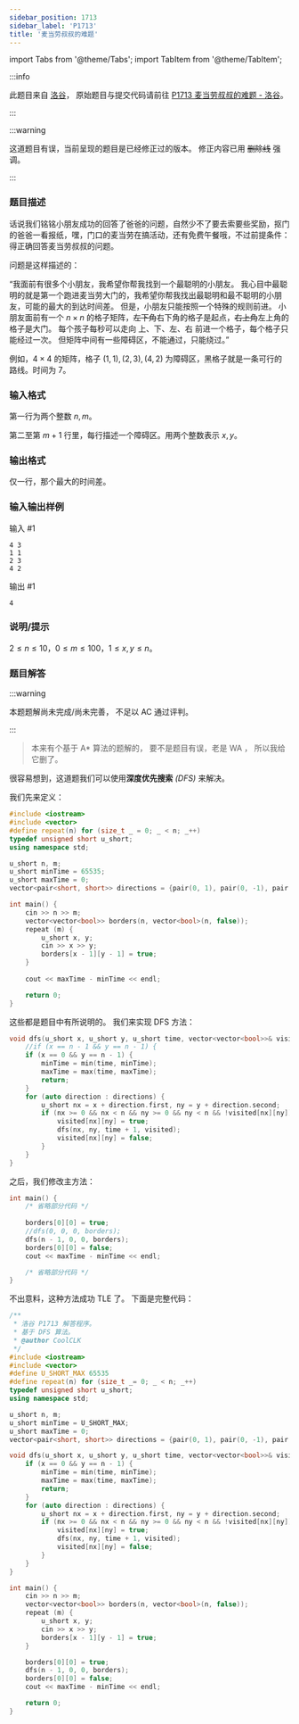 ```yaml
---
sidebar_position: 1713
sidebar_label: 'P1713'
title: '麦当劳叔叔的难题'
---
```

import Tabs from '@theme/Tabs';
import TabItem from '@theme/TabItem';

:::info

此题目来自 [洛谷](https://www.luogu.com.cn/)，
原始题目与提交代码请前往 [P1713 麦当劳叔叔的难题 - 洛谷](https://www.luogu.com.cn/problem/P1713)。

:::

:::warning

这道题目有误，当前呈现的题目是已经修正过的版本。
修正内容已用 ~~删除线~~ 强调。

:::

### 题目描述

话说我们铭铭小朋友成功的回答了爸爸的问题，自然少不了要去索要些奖励，抠门的爸爸一看报纸，嘿，门口的麦当劳在搞活动，还有免费午餐哦，不过前提条件：得正确回答麦当劳叔叔的问题。

问题是这样描述的：

“我面前有很多个小朋友，我希望你帮我找到一个最聪明的小朋友。
我心目中最聪明的就是第一个跑进麦当劳大门的，我希望你帮我找出最聪明和最不聪明的小朋友，可能的最大的到达时间差。
但是，小朋友只能按照一个特殊的规则前进。
小朋友面前有一个 ${n}\times{n}$ 的格子矩阵，~~左下角~~右下角的格子是起点，~~右上角~~左上角的格子是大门。
每个孩子每秒可以走向 上、下、左、右 前进一个格子，每个格子只能经过一次。
但矩阵中间有一些障碍区，不能通过，只能绕过。”

例如，${4}\times{4}$ 的矩阵，格子 $(1,1),(2,3),(4,2)$ 为障碍区，黑格子就是一条可行的路线。时间为 $7$。

### 输入格式

第一行为两个整数 $n,m$。

第二至第 $m+1$ 行里，每行描述一个障碍区。用两个整数表示 $x,y$。

### 输出格式

仅一行，那个最大的时间差。

### 输入输出样例

输入 #1
```
4 3
1 1
2 3
4 2
```

输出 #1
```
4
```

### 说明/提示

${2}\le{n}\le{10}$，${0}\le{m}\le{100}$，${1}\le{x},{y}\le{n}$。

### 题目解答

:::warning

本题题解尚未完成/尚未完善，
不足以 AC 通过评判。

:::

> 本来有个基于 A* 算法的题解的，
> 要不是题目有误，老是 WA ，
> 所以我给它删了。

<Tabs>
  <TabItem value="dfs" label="深度优先搜索" default>

很容易想到，这道题我们可以使用**深度优先搜索** _(DFS)_ 来解决。

我们先来定义：

<Tabs>
  <TabItem value="cpp" label="C++" default>

```cpp showLineNumbers
#include <iostream>
#include <vector>
#define repeat(n) for (size_t _ = 0; _ < n; _++)
typedef unsigned short u_short;
using namespace std;

u_short n, m;
u_short minTime = 65535;
u_short maxTime = 0;
vector<pair<short, short>> directions = {pair(0, 1), pair(0, -1), pair(1, 0), pair(-1, 0)};

int main() {
    cin >> n >> m;
    vector<vector<bool>> borders(n, vector<bool>(n, false));
    repeat (m) {
        u_short x, y;
        cin >> x >> y;
        borders[x - 1][y - 1] = true;
    }
    
    cout << maxTime - minTime << endl;

    return 0;
}
```

  </TabItem>
</Tabs>

这些都是题目中有所说明的。
我们来实现 DFS 方法：

<Tabs>
  <TabItem value="cpp" label="C++" default>

```cpp showLineNumbers
void dfs(u_short x, u_short y, u_short time, vector<vector<bool>>& visited) {
    //if (x == n - 1 && y == n - 1) {
    if (x == 0 && y == n - 1) {
        minTime = min(time, minTime);
        maxTime = max(time, maxTime);
        return;
    }
    for (auto direction : directions) {
        u_short nx = x + direction.first, ny = y + direction.second;
        if (nx >= 0 && nx < n && ny >= 0 && ny < n && !visited[nx][ny]) {
            visited[nx][ny] = true;
            dfs(nx, ny, time + 1, visited);
            visited[nx][ny] = false;
        }
    }
}
```

  </TabItem>
</Tabs>

之后，我们修改主方法：

<Tabs>
  <TabItem value="cpp" label="C++" default>

```cpp showLineNumbers
int main() {
    /* 省略部分代码 */
    
    borders[0][0] = true;
    //dfs(0, 0, 0, borders);
    dfs(n - 1, 0, 0, borders);
    borders[0][0] = false;
    cout << maxTime - minTime << endl;

    /* 省略部分代码 */
}
```

  </TabItem>
</Tabs>

不出意料，这种方法成功 TLE 了。
下面是完整代码：

<Tabs>
  <TabItem value="cpp" label="C++" default>

```cpp showLineNumbers
/**
 * 洛谷 P1713 解答程序。
 * 基于 DFS 算法。
 * @author CoolCLK
 */
#include <iostream>
#include <vector>
#define U_SHORT_MAX 65535
#define repeat(n) for (size_t _= 0; _ < n; _++)
typedef unsigned short u_short;
using namespace std;

u_short n, m;
u_short minTime = U_SHORT_MAX;
u_short maxTime = 0;
vector<pair<short, short>> directions = {pair(0, 1), pair(0, -1), pair(1, 0), pair(-1, 0)};

void dfs(u_short x, u_short y, u_short time, vector<vector<bool>>& visited) {
    if (x == 0 && y == n - 1) {
        minTime = min(time, minTime);
        maxTime = max(time, maxTime);
        return;
    }
    for (auto direction : directions) {
        u_short nx = x + direction.first, ny = y + direction.second;
        if (nx >= 0 && nx < n && ny >= 0 && ny < n && !visited[nx][ny]) {
            visited[nx][ny] = true;
            dfs(nx, ny, time + 1, visited);
            visited[nx][ny] = false;
        }
    }
}

int main() {
    cin >> n >> m;
    vector<vector<bool>> borders(n, vector<bool>(n, false));
    repeat (m) {
        u_short x, y;
        cin >> x >> y;
        borders[x - 1][y - 1] = true;
    }

    borders[0][0] = true;
    dfs(n - 1, 0, 0, borders);
    borders[0][0] = false;
    cout << maxTime - minTime << endl;

    return 0;
}
```

  </TabItem>
</Tabs>

  </TabItem>
</Tabs>